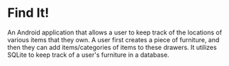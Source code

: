 # Find It!
An Android application that allows a user to keep track of the locations of various items that they own.  A user first creates a piece of furniture, and then they can add items/categories of items to these drawers.  It utilizes SQLite to keep track of a user's furniture in a database.
